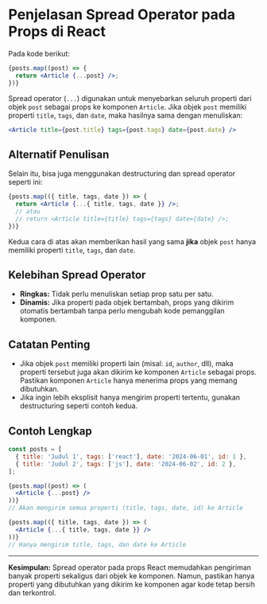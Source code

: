 # Penjelasan Spread Operator pada Props di React

Pada kode berikut:

```jsx
{posts.map((post) => {
  return <Article {...post} />;
})}
```

Spread operator (`...`) digunakan untuk menyebarkan seluruh properti dari objek `post` sebagai props ke komponen `Article`. Jika objek `post` memiliki properti `title`, `tags`, dan `date`, maka hasilnya sama dengan menuliskan:

```jsx
<Article title={post.title} tags={post.tags} date={post.date} />
```

## Alternatif Penulisan

Selain itu, bisa juga menggunakan destructuring dan spread operator seperti ini:

```jsx
{posts.map(({ title, tags, date }) => {
  return <Article {...{ title, tags, date }} />;
  // atau
  // return <Article title={title} tags={tags} date={date} />;
})}
```

Kedua cara di atas akan memberikan hasil yang sama **jika** objek `post` hanya memiliki properti `title`, `tags`, dan `date`.

## Kelebihan Spread Operator
- **Ringkas:** Tidak perlu menuliskan setiap prop satu per satu.
- **Dinamis:** Jika properti pada objek bertambah, props yang dikirim otomatis bertambah tanpa perlu mengubah kode pemanggilan komponen.

## Catatan Penting
- Jika objek `post` memiliki properti lain (misal: `id`, `author`, dll), maka properti tersebut juga akan dikirim ke komponen `Article` sebagai props. Pastikan komponen `Article` hanya menerima props yang memang dibutuhkan.
- Jika ingin lebih eksplisit hanya mengirim properti tertentu, gunakan destructuring seperti contoh kedua.

## Contoh Lengkap

```jsx
const posts = [
  { title: 'Judul 1', tags: ['react'], date: '2024-06-01', id: 1 },
  { title: 'Judul 2', tags: ['js'], date: '2024-06-02', id: 2 },
];

{posts.map((post) => (
  <Article {...post} />
))}
// Akan mengirim semua properti (title, tags, date, id) ke Article

{posts.map(({ title, tags, date }) => (
  <Article {...{ title, tags, date }} />
))}
// Hanya mengirim title, tags, dan date ke Article
```

---

**Kesimpulan:**
Spread operator pada props React memudahkan pengiriman banyak properti sekaligus dari objek ke komponen. Namun, pastikan hanya properti yang dibutuhkan yang dikirim ke komponen agar kode tetap bersih dan terkontrol.
